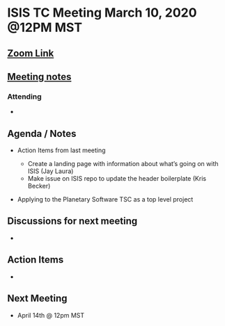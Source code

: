 # ISIS TC Meeting March 10, 2020 @12PM MST

## [Zoom Link](https://zoom.us/j/919720087)

## [Meeting notes](https://docs.google.com/document/d/1j0iul5zrJIcNXiUKm7ZQhKa6VjV6IsrHaYcC9vTNVsA/edit?usp=sharing)

### Attending
 -

## Agenda / Notes
 - Action Items from last meeting
   - Create a landing page with information about what’s going on with ISIS (Jay Laura)
   - Make issue on ISIS repo to update the header boilerplate (Kris Becker)

 - Applying to the Planetary Software TSC as a top level project

## Discussions for next meeting
 -

## Action Items
 -

## Next Meeting
 - April 14th @ 12pm MST

